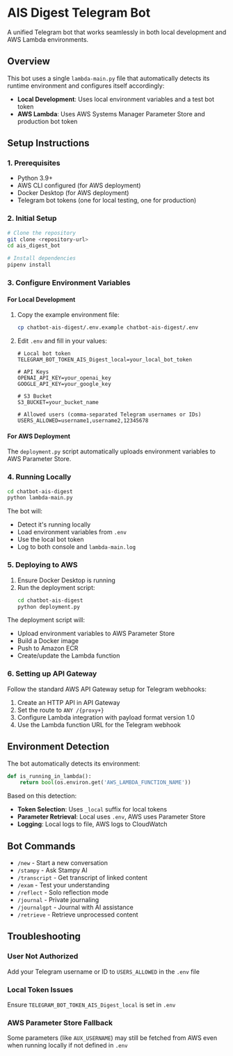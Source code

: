 # AIS Digest Telegram Bot

A unified Telegram bot that works seamlessly in both local development and AWS Lambda environments.

## Overview

This bot uses a single `lambda-main.py` file that automatically detects its runtime environment and configures itself accordingly:
- **Local Development**: Uses local environment variables and a test bot token
- **AWS Lambda**: Uses AWS Systems Manager Parameter Store and production bot token

## Setup Instructions

### 1. Prerequisites
- Python 3.9+
- AWS CLI configured (for AWS deployment)
- Docker Desktop (for AWS deployment)
- Telegram bot tokens (one for local testing, one for production)

### 2. Initial Setup
```bash
# Clone the repository
git clone <repository-url>
cd ais_digest_bot

# Install dependencies
pipenv install
```

### 3. Configure Environment Variables

#### For Local Development
1. Copy the example environment file:
   ```bash
   cp chatbot-ais-digest/.env.example chatbot-ais-digest/.env
   ```

2. Edit `.env` and fill in your values:
   ```env
   # Local bot token
   TELEGRAM_BOT_TOKEN_AIS_Digest_local=your_local_bot_token
   
   # API Keys
   OPENAI_API_KEY=your_openai_key
   GOOGLE_API_KEY=your_google_key
   
   # S3 Bucket
   S3_BUCKET=your_bucket_name
   
   # Allowed users (comma-separated Telegram usernames or IDs)
   USERS_ALLOWED=username1,username2,12345678
   ```

#### For AWS Deployment
The `deployment.py` script automatically uploads environment variables to AWS Parameter Store.

### 4. Running Locally
```bash
cd chatbot-ais-digest
python lambda-main.py
```

The bot will:
- Detect it's running locally
- Load environment variables from `.env`
- Use the local bot token
- Log to both console and `lambda-main.log`

### 5. Deploying to AWS

1. Ensure Docker Desktop is running
2. Run the deployment script:
   ```bash
   cd chatbot-ais-digest
   python deployment.py
   ```

The deployment script will:
- Upload environment variables to AWS Parameter Store
- Build a Docker image
- Push to Amazon ECR
- Create/update the Lambda function

### 6. Setting up API Gateway
Follow the standard AWS API Gateway setup for Telegram webhooks:
1. Create an HTTP API in API Gateway
2. Set the route to `ANY /{proxy+}`
3. Configure Lambda integration with payload format version 1.0
4. Use the Lambda function URL for the Telegram webhook

## Environment Detection

The bot automatically detects its environment:

```python
def is_running_in_lambda():
    return bool(os.environ.get('AWS_LAMBDA_FUNCTION_NAME'))
```

Based on this detection:
- **Token Selection**: Uses `_local` suffix for local tokens
- **Parameter Retrieval**: Local uses `.env`, AWS uses Parameter Store
- **Logging**: Local logs to file, AWS logs to CloudWatch

## Bot Commands
- `/new` - Start a new conversation
- `/stampy` - Ask Stampy AI
- `/transcript` - Get transcript of linked content
- `/exam` - Test your understanding
- `/reflect` - Solo reflection mode
- `/journal` - Private journaling
- `/journalgpt` - Journal with AI assistance
- `/retrieve` - Retrieve unprocessed content

## Troubleshooting

### User Not Authorized
Add your Telegram username or ID to `USERS_ALLOWED` in the `.env` file

### Local Token Issues
Ensure `TELEGRAM_BOT_TOKEN_AIS_Digest_local` is set in `.env`

### AWS Parameter Store Fallback
Some parameters (like `AUX_USERNAME`) may still be fetched from AWS even when running locally if not defined in `.env`